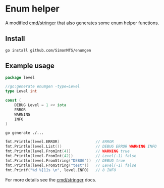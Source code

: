 # Enum helper

A modified [cmd/stringer][1] that also generates some enum helper functions.

## Install
```
go install github.com/SimonMTS/enumgen
```

## Example usage

```go
package level

//go:generate enumgen -type=Level
type Level int

const (
    DEBUG Level = 1 << iota
    ERROR
    WARNING
    INFO
)
```

```
go generate ./...
```

```go
fmt.Println(level.ERROR)                // ERROR
fmt.Println(level.List())               // DEBUG ERROR WARNING INFO
fmt.Println(level.FromInt(4))           // WARNING true
fmt.Println(level.FromInt(42))          // Level(-1) false
fmt.Println(level.FromString("DEBUG"))  // DEBUG true
fmt.Println(level.FromString("test"))   // Level(-1) false
fmt.Printf("%d %[1]s \n", level.INFO)   // 8 INFO
```

For more details see the [cmd/stringer][1] docs.


[1]: https://pkg.go.dev/golang.org/x/tools@v0.17.0/cmd/stringer
